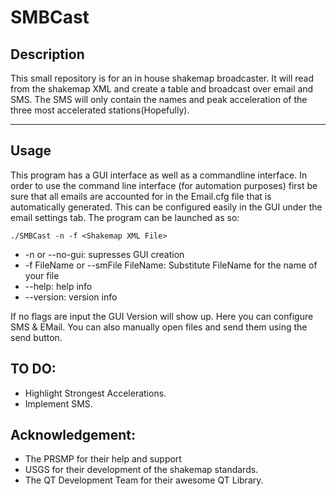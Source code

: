SMBCast
===================

Description
-----------
This small repository is for an in house shakemap broadcaster. It will read from the shakemap XML and create a table and broadcast over email and SMS. The SMS will only contain the names and peak acceleration of the three most accelerated stations(Hopefully).

----------


Usage
-------------
This program has a GUI interface as well as a commandline interface. In order to use the command line interface (for automation purposes) first be sure that all emails are accounted for in the Email.cfg file that is automatically generated. This can be configured easily in the GUI under the email settings tab. The program can be launched as so:

    ./SMBCast -n -f <Shakemap XML File>

 - -n or --no-gui: supresses GUI creation
 - -f FileName or --smFile FileName: Substitute FileName for the name of your file
 - --help: help info
 - --version: version info

If no flags are input the GUI Version will show up. Here you can configure SMS & EMail. You can also manually open files and send them using the send button.

TO DO:
------

 - Highlight Strongest Accelerations. 
 - Implement SMS.

Acknowledgement:
----------------

 - The PRSMP for their help and support
 - USGS for their development of the shakemap standards.
 - The QT Development Team for their awesome QT Library.
